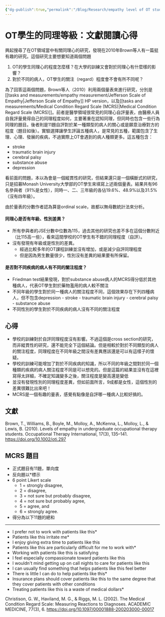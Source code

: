 ```yaml
---
{"dg-publish":true,"permalink":"/Blog/Research/empathy level of OT students/","title":"OT學生的同理等級：文獻閱讀心得","tags":["blog","empathy","measurement"],"created":"2022-08-31","updated":"2023-02-27T23:13"}
---
```



# OT學生的同理等級：文獻閱讀心得

興起搜尋了在OT領域當中有關同理心的研究，發現在2010年Brown等人有一篇挺有趣的研究。這個研究主要想要知道兩個問題
1. OT的學生同理心的程度怎麼樣？在大學的訓練又會對於同理心有什麼樣的影響？
2. 對於不同的病人，OT學生的關注（regard）程度會不會有所不同呢？

為了回答這兩個問題，Brown等人（2010）利用兩個量表來進行研究，分別是[[tasks and measurements/empathy measurement/Jefferson Scale of Empathy\|Jefferson Scale of Empathy]] HP version，以及[[tasks and measurements/Medical Condition Regard Scale (MCRS)\|Medical Condition Regard Scale (MCRS)]]。前者是醫學領域很常見的同理心自評量表，由醫療人員自我評量覺得自己的同理程度如何，主要著重在認知同理，但同時也包含一些行為同理的題目。後者則是11題自評對於某一種類型的病人的關心或是願意治療對方的程度（題目如後）。實驗選擇讓學生評論五種病人，是常見的五種，範圍包含了生理、心理、發展的疾病，不過實際上OT會遇到的病人種類更多。這五種包含：
- stroke
- traumatic brain injury
- cerebral palsy
- substance abuse
- depression

看前面的問題，本以為會是一個縱貫性的研究，但結果還只是一個橫斷式的研究，只是招募Monash University大學部的OT學生來填寫上述兩個量表。結果共有96名參與者（91%是女性），同時一、二、三年級的各佔19.6%、48.9%以及31.5%（沒有四年級）。

由於量表的分數作者認為算是ordinal scale，故都以無母數統計法來分析。

#### 同理心是否有年級、性別差異？

- 所有參與者的JSE分數中位數為115，過去其他的研究也差不多在這個分數附近（比115高一些），看來這間學校的OT學生有不錯的同理程度（自評）。
- 沒有發現有年級或是性別的差異。
    - 經過比較多年的OT課程訓練並沒有增加，或是減少自評同理程度
    - 但是因為男生數量很少，性別沒有差異的結果要有所保留。

#### 是否對不同疾病的病人有不同的關注程度？

- Friedman test結果發現，對於substance abuse病人的MCRS得分低於其他種病人，代表OT學生對於藥物濫用的病人較不關注
- 不同年級的學生對於同一種病人的關注程度不同，這個效果存在下列四種病人，但不包含depression
        - stroke
        - traumatic brain injury
        - cerebral palsy
        - substance abuse
- 不同性別的學生對於不同疾病的病人沒有不同的關注程度

## 心得

- 學校的訓練對於自評同理程度沒有影響。不過這個是cross section的研究，而非縱貫性的研究，還不能完全下這個結論。但是相較於對於不同類型的病人的關注程度，同理程度在不同年級之間沒有差異應該還是可以有這樣子的懷疑。
- 學校的訓練可能增加了對於不同疾病的知識，所以不同的年級之間對於同一個種類的疾病的病人關注程度不同是可以想見的。但是這篇的結果並沒有在這裡寫得太詳細，不確定知識變多之後，關注程度是變高還是變低
- 並沒有發現性別的同理程度差異，但如前面所言，9成都是女性，這個性別的差異很難比出來吧！
- MCRS是一個有趣的量表，感覺有點像是自評哪一種病人比較好搞的。

## 文獻

Brown, T., Williams, B., Boyle, M., Molloy, A., McKenna, L., Molloy, L., & Lewis, B. (2010). Levels of empathy in undergraduate occupational therapy students. Occupational Therapy International, 17(3), 135–141. https://doi.org/10.1002/oti.297

## MCRS 題目

- 正式題目有11題，單向度
- 反向題以*標示
- 6 point Likert  scale
    - 1 = strongly disagree, 
    - 2 = disagree, 
    - 3 = not sure but probably disagree, 
    - 4 = not sure but probably agree, 
    - 5 = agree, and 
    - 6 = strongly agree.
- 得分為以下11題的總和


---
- I prefer not to work with patients like this*
- Patients like this irritate me*
- I enjoy giving extra time to patients like this
- Patients like this are particularly difficult for me to work with*
- Working with patients like this is satisfying
- I feel especially compassionate toward patients like this
- I wouldn't mind getting up on call nights to care for patients like this
- I can usually find something that helps patients like this feel better
- There is little I can do to help patients like this*
- Insurance plans should cover patients like this to the same degree that they cover patients with other conditions
- Treating patients like this is a waste of medical dollars*

Christison, G. W., Haviland, M. G., & Riggs, M. L. (2002). The Medical Condition Regard Scale: Measuring Reactions to Diagnoses. ACADEMIC MEDICINE, 77(3), 6. https://doi.org/10.1097/00001888-200203000-00017
 